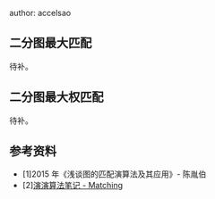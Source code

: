author: accelsao

## 二分图最大匹配

待补。

## 二分图最大权匹配

待补。

## 参考资料

-   [1]2015 年《浅谈图的匹配演算法及其应用》- 陈胤伯
-   [2][演演算法笔记 - Matching]( <http://www.csie.ntnu.edu.tw/~u91029/Matching.html> )
